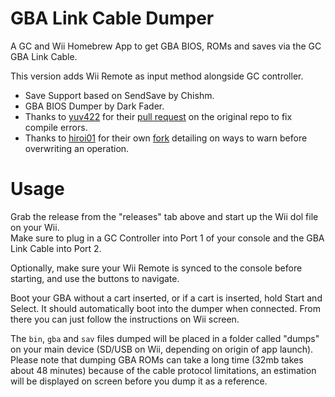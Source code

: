 # GBA Link Cable Dumper
A GC and Wii Homebrew App to get GBA BIOS, ROMs and saves via the GC GBA Link Cable.

This version adds Wii Remote as input method alongside GC controller.

- Save Support based on SendSave by Chishm.  
- GBA BIOS Dumper by Dark Fader.
- Thanks to [yuv422](https://github.com/yuv422/gba-link-cable-dumper) for their [pull request](https://github.com/FIX94/gba-link-cable-dumper/pull/22) on the original repo to fix compile errors.
- Thanks to [hiroi01](https://github.com/hiroi01/gba-link-cable-dumper) for their own [fork](https://github.com/hiroi01/gba-link-cable-dumper/commit/e88f7d4596d974c92a190dec4a6fe1c3d195a93a) detailing on ways to warn before overwriting an operation.

# Usage
Grab the release from the "releases" tab above and start up the Wii dol file on your Wii.  
Make sure to plug in a GC Controller into Port 1 of your console and the GBA Link Cable into Port 2.

Optionally, make sure your Wii Remote is synced to the console before starting, and use the buttons to navigate.

Boot your GBA without a cart inserted, or if a cart is inserted, hold Start and Select. It should automatically boot into the dumper when connected. From there you can just follow the instructions on Wii screen. 

The `bin`, `gba` and `sav` files dumped will be placed in a folder called "dumps" on your main device (SD/USB on Wii, depending on origin of app launch). Please note that dumping GBA ROMs can take a long time (32mb takes about 48 minutes) because of the cable protocol limitations, an estimation will be displayed on screen before you dump it as a reference.
